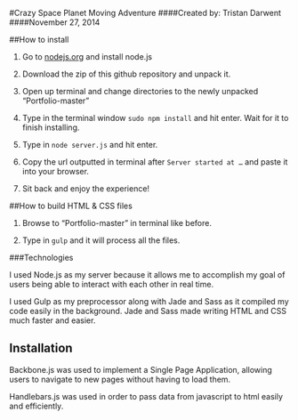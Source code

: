 #Crazy Space Planet Moving Adventure
####Created by: Tristan Darwent
####November 27, 2014 

##How to install

1. Go to [nodejs.org](nodejs.org) and install node.js

2. Download the zip of this github repository and unpack it.

3. Open up terminal and change directories to the newly unpacked “Portfolio-master”

4. Type in the terminal window ```sudo npm install``` and hit enter. Wait for it to finish installing.

5. Type in ```node server.js``` and hit enter.

6. Copy the url outputted in terminal after ```Server started at …``` and paste it into your browser.

7. Sit back and enjoy the experience!

##How to build HTML & CSS files

1. Browse to “Portfolio-master” in terminal like before.

2. Type in ```gulp``` and it will process all the files.

###Technologies

I used Node.js as my server because it allows me to accomplish my goal of users being able to interact with each other in real time.

I used Gulp as my preprocessor along with Jade and Sass as it compiled my code easily in the background. Jade and Sass made writing HTML and CSS much faster and easier.
## Installation

Backbone.js was used to implement a Single Page Application, allowing users to navigate to new pages without having to load them.

Handlebars.js was used in order to pass data from javascript to html easily and efficiently.
